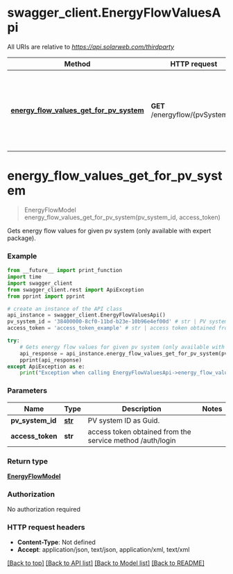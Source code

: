 # swagger_client.EnergyFlowValuesApi

All URIs are relative to *https://api.solarweb.com/thirdparty*

Method | HTTP request | Description
------------- | ------------- | -------------
[**energy_flow_values_get_for_pv_system**](EnergyFlowValuesApi.md#energy_flow_values_get_for_pv_system) | **GET** /energyflow/{pvSystemId} | Gets energy flow values for given pv system (only available with expert package).

# **energy_flow_values_get_for_pv_system**
> EnergyFlowModel energy_flow_values_get_for_pv_system(pv_system_id, access_token)

Gets energy flow values for given pv system (only available with expert package).

### Example
```python
from __future__ import print_function
import time
import swagger_client
from swagger_client.rest import ApiException
from pprint import pprint

# create an instance of the API class
api_instance = swagger_client.EnergyFlowValuesApi()
pv_system_id = '38400000-8cf0-11bd-b23e-10b96e4ef00d' # str | PV system ID as Guid.
access_token = 'access_token_example' # str | access token obtained from the service method /auth/login

try:
    # Gets energy flow values for given pv system (only available with expert package).
    api_response = api_instance.energy_flow_values_get_for_pv_system(pv_system_id, access_token)
    pprint(api_response)
except ApiException as e:
    print("Exception when calling EnergyFlowValuesApi->energy_flow_values_get_for_pv_system: %s\n" % e)
```

### Parameters

Name | Type | Description  | Notes
------------- | ------------- | ------------- | -------------
 **pv_system_id** | [**str**](.md)| PV system ID as Guid. | 
 **access_token** | **str**| access token obtained from the service method /auth/login | 

### Return type

[**EnergyFlowModel**](EnergyFlowModel.md)

### Authorization

No authorization required

### HTTP request headers

 - **Content-Type**: Not defined
 - **Accept**: application/json, text/json, application/xml, text/xml

[[Back to top]](#) [[Back to API list]](../README.md#documentation-for-api-endpoints) [[Back to Model list]](../README.md#documentation-for-models) [[Back to README]](../README.md)

